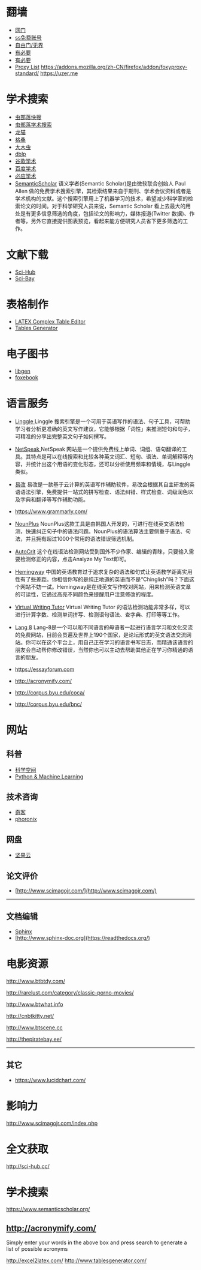 # 翻墙
* [网门](https://github.com/oGate2/oGate)
* [ss免费账号](https://github.com/Alvin9999/new-pac/wiki/ss%E5%85%8D%E8%B4%B9%E8%B4%A6%E5%8F%B7)
* [自由门/无界](https://git.io/gofree)
* [有必要](http://li.li.kanshulou.info/)
* [有必要](http://ppdaili.com/)
* [Proxy List](http://proxy-list.org)
https://addons.mozilla.org/zh-CN/firefox/addon/foxyproxy-standard/
https://uzer.me

# 学术搜索
* [虫部落快搜](http://search.chongbuluo.com/)
* [虫部落学术搜索](http://scholar.chongbuluo.com/)
* [龙猫](http://www.6453.net)
* [格桑](http://www.20009.net/)
* [大木虫](http://www.4243.net/)
* [dblp](http://dblp.uni-trier.de/)
* [谷歌学术](http://scholar.google.com.cn/)
* [百度学术](http://xueshu.baidu.com/)
* [必应学术](http://cn.bing.com/academic/?FORM=Z9LH2)
* [SemanticScholar](https://www.semanticscholar.org/)
语义学者(Semantic Scholar)是由微软联合创始人 Paul Allen 做的免费学术搜索引擎，其检索结果来自于期刊、学术会议资料或者是学术机构的文献。这个搜索引擎用上了机器学习的技术，希望减少科学家的检索论文的时间。对于科学研究人员来说，Semantic Scholar 看上去最大的用处是有更多信息筛选的角度，包括论文的影响力，媒体报道(Twitter 数据)、作者等，另外它直接提供图表预览，看起来能方便研究人员省下更多筛选的工作。

# 文献下载
* [Sci-Hub](http://www.sci-hub.cn/)
* [Sci-Bay](https://sci-bay.org)

# 表格制作

* [LATEX Complex Table Editor](http://www.latex-tables.com/)
* [Tables Generator](www.tablesgenerator.com)


# 电子图书
* [libgen](http://libgen.io/)
* [foxebook](http://www.foxebook.net/)

# 语言服务
* [Linggle ](http://linggle.com/)
Linggle 搜索引擎是一个可用于英语写作的语法、句子工具，可帮助学习者分析更准确的英文写作建议，它能够根据「词性」来推测短句和句子，可精准的分享出完整英文句子如何撰写。

* [NetSpeak ](http://www.netspeak.org/)
NetSpeak 网站是一个提供免费线上单词、词组、语句翻译的工具。其特点是可以在线搜索和比较各种英文词汇、短句、语法、单词解释等内容，并统计出这个用语的变化形态，还可以分析使用频率和情境，与Linggle类似。

* [易改](http://www.1checker.com/)
易改是一款基于云计算的英语写作辅助软件，易改会根据其自主研发的英语语法引擎，免费提供一站式的拼写检查、语法纠错、样式检查、词级润色以及字典和翻译等写作辅助功能。
* https://www.grammarly.com/
* [NounPlus](https://www.nounplus.net/) 
NounPlus这款工具是由韩国人开发的，可进行在线英文语法检测，快速纠正句子中的语法问题。NounPlus的语法算法主要侧重于语法、句法，并且拥有超过1000个常用的语法错误筛选机制。
* [AutoCrit](https://www.autocrit.com/)
这个在线语法检测网站受到国外不少作家、编辑的青睐，只要输入需要检测修正的内容，点击Analyze My Text即可。
* [Hemingway](http://www.hemingwayapp.com/)
中国的英语教育过于追求复杂的语法和句式让英语教学距离实用性有了些差距。你相信你写的是纯正地道的英语而不是“Chinglish”吗？下面这个网站不妨一试。Hemingway是在线英文写作校对网站，用来检测英语文章的可读性，它通过高亮不同颜色来提醒用户注意修改的程度。
 * [Virtual Writing Tutor](https://virtualwritingtutor.com/)
Virtual Writing Tutor 的语法检测功能非常多样，可以进行计算字数、检测单词拼写、检测语句语法、查字典、打印等等工作。
 * [Lang 8](http://lang-8.com/)
Lang-8是一个可以和不同语言的母语者一起进行语言学习和文化交流的免费网站，目前会员遍及世界上190个国家，是论坛形式的英文语法交流网站。你可以在这个平台上，用自己正在学习的语言书写日志，而精通该语言的朋友会自动帮你修改错误，当然你也可以主动去帮助其他正在学习你精通的语言的朋友。
* https://essayforum.com
* http://acronymify.com/

* http://corpus.byu.edu/coca/
* http://corpus.byu.edu/bnc/

# 网站

## 科普
* [科学空间](https://kexue.fm)
* [Python & Machine Learning](http://www.carefree0910.com/)

## 技术咨询
* [奇客](https://www.solidot.org/)
* [phoronix](https://www.phoronix.com/)

## 网盘

* [坚果云](https://www.jianguoyun.com/)


## 论文评价
* [http://www.scimagojr.com/](http://www.scimagojr.com/)

----






## 文档编辑
* [Sphinx](http://www.sphinx-doc.org)
* [http://www.sphinx-doc.org](https://readthedocs.org/)




# 电影资源

http://www.btbtdy.com/

http://rarelust.com/category/classic-porno-movies/

http://www.btwhat.info

http://cnbtkitty.net/

http://www.btscene.cc

http://thepiratebay.ee/










------
## 其它

* https://www.lucidchart.com/



# 影响力

http://www.scimagojr.com/index.php

# 全文获取

http://sci-hub.cc/

# 学术搜索

https://www.semanticscholar.org/


## http://acronymify.com/

Simply enter your words in the above box and press search to generate a list of possible acronyms



http://excel2latex.com/
http://www.tablesgenerator.com/
